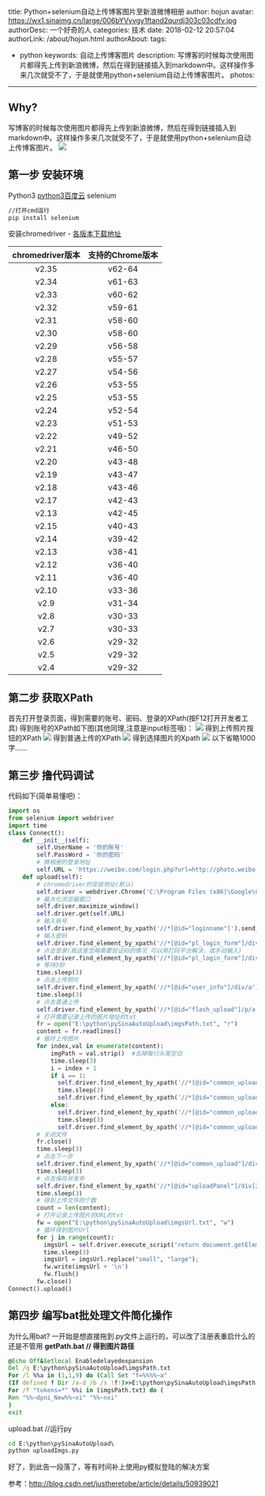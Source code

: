 title: Python+selenium自动上传博客图片至新浪微博相册
author: hojun
avatar: https://wx1.sinaimg.cn/large/006bYVyvgy1ftand2qurdj303c03cdfv.jpg
authorDesc: 一个好奇的人
categories: 技术
date: 2018-02-12 20:57:04
authorLink: /about/hojun.html
authorAbout:
tags:
 - python
keywords: 自动上传博客图片
description: 写博客的时候每次使用图片都得先上传到新浪微博，然后在得到链接插入到markdown中。这样操作多来几次就受不了，于是就使用python+selenium自动上传博客图片。
photos:
---
## **Why?**
写博客的时候每次使用图片都得先上传到新浪微博，然后在得到链接插入到markdown中。这样操作多来几次就受不了，于是就使用python+selenium自动上传博客图片。
![](https://wx4.sinaimg.cn/large/006bYVyvgy1fodyhqpzlwg311y0lce81.gif)
## **第一步 安装环境**
Python3
[python3百度云](https://pan.baidu.com/s/1eSZYGT0)
selenium
```cmd
//打开cmd运行
pip install selenium
```
安装chromedriver - [各版本下载地址](http://chromedriver.storage.googleapis.com/index.html)

|chromedriver版本|支持的Chrome版本|
|:--:|:--:|
| v2.35 | v62-64 |
| v2.34 | v61-63 |
| v2.33 | v60-62 |
| v2.32 | v59-61 |
| v2.31 | v58-60 |
| v2.30 | v58-60 |
| v2.29 | v56-58 |
| v2.28 | v55-57 |
| v2.27 | v54-56 |
| v2.26 | v53-55 |
| v2.25 | v53-55 |
| v2.24 | v52-54 |
| v2.23 | v51-53 |
| v2.22 | v49-52 |
| v2.21 | v46-50 |
| v2.20 | v43-48 |
| v2.19 | v43-47 |
| v2.18 | v43-46 |
| v2.17 | v42-43 |
| v2.13 | v42-45 |
| v2.15 | v40-43 |
| v2.14 | v39-42 |
| v2.13 | v38-41 |
| v2.12 | v36-40 |
| v2.11 | v36-40 |
| v2.10 | v33-36 |
| v2.9 | v31-34 |
| v2.8 | v30-33 |
| v2.7 | v30-33 |
| v2.6 | v29-32 |
| v2.5 | v29-32 |
| v2.4 | v29-32 |


## **第二步 获取XPath**
首先打开登录页面，得到需要的账号、密码、登录的XPath(按F12打开开发者工具)
得到账号的XPath如下图(其他同理,注意是input标签哦)：
![](http://wx3.sinaimg.cn/large/006bYVyvgy1fojdfv7wkpj30zg0i947b.jpg)
得到上传照片按钮的XPath
![](http://wx2.sinaimg.cn/large/006bYVyvgy1fojdfrctosj30zk0fvtbf.jpg)
得到普通上传的XPath
![](http://wx3.sinaimg.cn/large/006bYVyvgy1fojdfniefuj30z00g3aby.jpg)
得到选择图片的Xpath
![](http://wx4.sinaimg.cn/large/006bYVyvgy1fojdfjtq1yj30z00gpwgu.jpg)
以下省略1000字......

## **第三步 撸代码调试**
代码如下(简单易懂吧)：
```python
import os
from selenium import webdriver
import time
class Connect():
    def __init__(self):
        self.UserName = '你的账号'
        self.PassWord = '你的密码'
        # 微相册的登录地址
        self.URL = 'https://weibo.com/login.php?url=http://photo.weibo.com/5673857615/albums'
    def upload(self):
        # chromedriver的安装地址(默认)
        self.driver = webdriver.Chrome('C:\Program Files (x86)\Google\Chrome\Application\chromedriver.exe')
        # 最大化浏览器窗口
        self.driver.maximize_window()
        self.driver.get(self.URL)
        # 输入账号
        self.driver.find_element_by_xpath('//*[@id="loginname"]').send_keys(self.UserName)
        # 输入密码
        self.driver.find_element_by_xpath('//*[@id="pl_login_form"]/div/div[3]/div[2]/div/input').send_keys(self.PassWord)
        # 点击登录(我这里忽略需要验证码的情况 可以用打码平台解决，或手动输入)
        self.driver.find_element_by_xpath('//*[@id="pl_login_form"]/div/div[3]/div[6]/a').click()
        # 等待3秒
        time.sleep(3)
        # 点击上传照片
        self.driver.find_element_by_xpath('//*[@id="user_info"]/div/a').click()
        time.sleep(3)
        # 点击普通上传
        self.driver.find_element_by_xpath('//*[@id="flash_upload"]/p/a').click()
        # 打开需要记录上传的图片地址的txt
        fr = open("E:\python\pySinaAutoUpload\imgsPath.txt", "r")
        content = fr.readlines() 
        # 循环上传图片
        for index,val in enumerate(content):
            imgPath = val.strip()  #去掉每行头尾空白  
            time.sleep(3)
            i = index + 1
            if i == 1:
              self.driver.find_element_by_xpath('//*[@id="common_upload"]/ul/li/form/input').send_keys(imgPath)
              time.sleep(3)
              self.driver.find_element_by_xpath('//*[@id="common_upload"]/ul/li/form/a').click()
            else:
              self.driver.find_element_by_xpath('//*[@id="common_upload"]/ul/li[' + str(i) + ']/form/input').send_keys(imgPath)
              time.sleep(3)
              self.driver.find_element_by_xpath('//*[@id="common_upload"]/ul/li[' + str(i) + ']/form/a').click()
        # 关闭文件
        fr.close()  
        time.sleep(3)
        # 点击下一步
        self.driver.find_element_by_xpath('//*[@id="common_upload"]/div/a').click()
        time.sleep(3)
        # 点击保存并发布
        self.driver.find_element_by_xpath('//*[@id="uploadPanel"]/div[2]/div[4]/a').click()
        time.sleep(3)
        # 得到上传文件的个数
        count = len(content);
        # 打开记录上传图片的URL的txt
        fw = open("E:\python\pySinaAutoUpload\imgsUrl.txt", "w")
        # 循环得到图片Url
        for j in range(count):
          imgsUrl = self.driver.execute_script('return document.getElementsByClassName("m_photoItem m_photoItem_a")[' + str(j) + '].getElementsByTagName("img")[0].src')
          time.sleep(3)
          imgsUrl = imgsUrl.replace("small", "large");
          fw.write(imgsUrl + '\n')
          fw.flush()
        fw.close()
Connect().upload()
```
## **第四步 编写bat批处理文件简化操作**
为什么用bat? 一开始是想直接拖到.py文件上运行的，可以改了注册表重启什么的还是不管用
**getPath.bat // 得到图片路径**
```bat
@Echo Off&Setlocal Enabledelayedexpansion
Del /q E:\python\pySinaAutoUpload\imgsPath.txt
For /l %%a in (1,1,9) do (Call Set "f=%%%%~a"
(If defined f Dir /a-d /b /s !f!)>>E:\python\pySinaAutoUpload\imgsPath.txt)
For /f "tokens=*" %%i in (imgsPath.txt) do (
Ren "%%~dpni_New%%~xi" "%%~nxi"
)
exit
```
upload.bat //运行py
```bat
cd E:\python\pySinaAutoUpload\
python uploadImgs.py
```

好了，到此告一段落了，等有时间补上使用py模拟登陆的解决方案

参考：http://blog.csdn.net/justheretobe/article/details/50939021